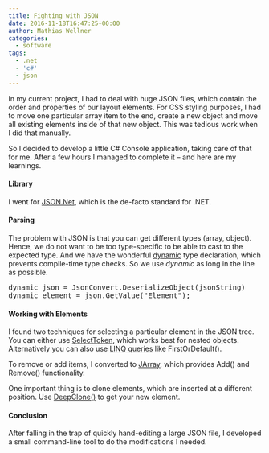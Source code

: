 ```yaml
---
title: Fighting with JSON
date: 2016-11-18T16:47:25+00:00
author: Mathias Wellner
categories:
  - software
tags:
  - .net
  - 'c#'
  - json
---
```

In my current project, I had to deal with huge JSON files, which contain the order and properties of our layout elements. 
For CSS styling purposes, I had to move one particular array item to the end, create a new object and move all existing 
elements inside of that new object. This was tedious work when I did that manually. 

So I decided to develop a little C# Console application, taking care of that for me. After a few hours I managed to 
complete it &ndash; and here are my learnings. 

#### Library

I went for [JSON.Net](http://www.newtonsoft.com/json), which is the de-facto standard for .NET. 

#### Parsing

The problem with JSON is that you can get different types (array, object). Hence, we do not want to be too type-specific 
to be able to cast to the expected type. And we have the wonderful [dynamic](https://msdn.microsoft.com/de-de/library/dd264741.aspx) 
type declaration, which prevents compile-time type checks. So we use _dynamic_ as long in the line as possible. 

<pre>
dynamic json = JsonConvert.DeserializeObject(jsonString)
dynamic element = json.GetValue("Element");
</pre>

#### Working with Elements

I found two techniques for selecting a particular element in the JSON tree. You can either use <a href="http://www.newtonsoft.com/json/help/html/SelectToken.htm" target="_blank">SelectToken</a>, which works best for nested objects. Alternatively you can also use <a href="https://msdn.microsoft.com/de-de/library/bb397906.aspx" target="_blank">LINQ queries</a> like FirstOrDefault(). 

To remove or add items, I converted to <a href="http://www.newtonsoft.com/json/help/html/t_newtonsoft_json_linq_jarray.htm" target="_blank">JArray</a>, which provides Add() and Remove() functionality. 

One important thing is to clone elements, which are inserted at a different position. Use <a href="http://www.newtonsoft.com/json/help/html/M_Newtonsoft_Json_Linq_JToken_DeepClone.htm" target="_blank">DeepClone()</a> to get your new element. 

#### Conclusion

After falling in the trap of quickly hand-editing a large JSON file, I developed a small command-line tool to do the modifications I needed.